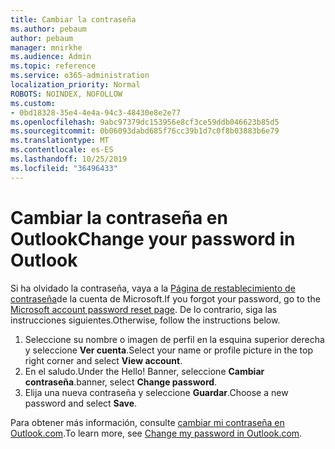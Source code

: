 ```yaml
---
title: Cambiar la contraseña
ms.author: pebaum
author: pebaum
manager: mnirkhe
ms.audience: Admin
ms.topic: reference
ms.service: o365-administration
localization_priority: Normal
ROBOTS: NOINDEX, NOFOLLOW
ms.custom:
- 0bd18328-35e4-4e4a-94c3-48430e8e2e77
ms.openlocfilehash: 9abc97379dc153956e8cf3ce59ddb046623b85d5
ms.sourcegitcommit: 0b06093dabd685f76cc39b1d7c0f8b03883b6e79
ms.translationtype: MT
ms.contentlocale: es-ES
ms.lasthandoff: 10/25/2019
ms.locfileid: "36496433"
---
```

# <a name="change-your-password-in-outlook"></a><span data-ttu-id="87170-102">Cambiar la contraseña en Outlook</span><span class="sxs-lookup"><span data-stu-id="87170-102">Change your password in Outlook</span></span>

<span data-ttu-id="87170-103">Si ha olvidado la contraseña, vaya a la [Página de restablecimiento de contraseña](https://go.microsoft.com/fwlink/p/?linkid=841909)de la cuenta de Microsoft.</span><span class="sxs-lookup"><span data-stu-id="87170-103">If you forgot your password, go to the [Microsoft account password reset page](https://go.microsoft.com/fwlink/p/?linkid=841909).</span></span> <span data-ttu-id="87170-104">De lo contrario, siga las instrucciones siguientes.</span><span class="sxs-lookup"><span data-stu-id="87170-104">Otherwise, follow the instructions below.</span></span>
  
1. <span data-ttu-id="87170-105">Seleccione su nombre o imagen de perfil en la esquina superior derecha y seleccione **Ver cuenta**.</span><span class="sxs-lookup"><span data-stu-id="87170-105">Select your name or profile picture in the top right corner and select **View account**.</span></span>
2. <span data-ttu-id="87170-106">En el saludo.</span><span class="sxs-lookup"><span data-stu-id="87170-106">Under the Hello!</span></span> <span data-ttu-id="87170-107">Banner, seleccione **Cambiar contraseña**.</span><span class="sxs-lookup"><span data-stu-id="87170-107">banner, select **Change password**.</span></span>
3. <span data-ttu-id="87170-108">Elija una nueva contraseña y seleccione **Guardar**.</span><span class="sxs-lookup"><span data-stu-id="87170-108">Choose a new password and select **Save**.</span></span>

<span data-ttu-id="87170-109">Para obtener más información, consulte [cambiar mi contraseña en Outlook.com](https://support.office.com/article/2138d690-811c-4545-b2f3-e4dbe80c9735.aspx).</span><span class="sxs-lookup"><span data-stu-id="87170-109">To learn more, see [Change my password in Outlook.com](https://support.office.com/article/2138d690-811c-4545-b2f3-e4dbe80c9735.aspx).</span></span>